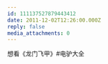```yaml
---
id: 111137527879443412
date: 2011-12-02T12:26:00.000Z
reply: false
media_attachments: 0
---
```


想看《龙门飞甲》#电驴大全 ​​​​

